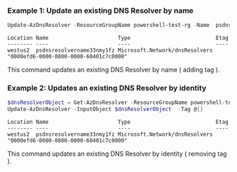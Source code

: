 ### Example 1: Update an existing DNS Resolver by name
```powershell
Update-AzDnsResolver -ResourceGroupName powershell-test-rg -Name  psdnsresolvername33nmy1fz -Tag @{"key0" = "value0"} 
```

```output
Location Name                      Type                           Etag
-------- ----                      ----                           ----
westus2  psdnsresolvername33nmy1fz Microsoft.Network/dnsResolvers "0000efd6-0000-0800-0000-60401c7c0000"
```

This command updates an existing DNS Resolver by name ( adding tag ).

### Example 2: Updates an existing DNS Resolver by identity
```powershell
$dnsResolverObject = Get-AzDnsResolver -ResourceGroupName powershell-test-rg -Name  psdnsresolvername33nmy1fz
Update-AzDnsResolver -InputObject $dnsResolverObject  -Tag @{} 
```

```output
Location Name                      Type                           Etag
-------- ----                      ----                           ----
westus2  psdnsresolvername33nmy1fz Microsoft.Network/dnsResolvers "0000efd6-0000-0800-0000-60401c7c0000"
```
This command updates an existing DNS Resolver by identity ( removing tag ).

